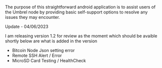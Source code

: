 The purpose of this straightforward android application is to assist users of the Umbrel node by providing 
basic self-support options to resolve any issues they may encounter.

Update - 04/06/2023

I am releasing version 1.2 for review as the moment which should be avaible shortly
below are what is added in the version
- Bitcoin Node Json setting error
- Remote SSH Alert / Error
- MicroSD Card Testing / HealthCheck
